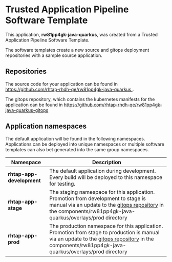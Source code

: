 # Trusted Application Pipeline Software Template

This application, **rw81pp4gk-java-quarkus**, was created from a Trusted Application Pipeline Software Template.

The software templates create a new source and gitops deployment repositories with a sample source application. 

## Repositories

The source code for your application can be found in [https://github.com/rhtap-rhdh-qe/rw81pp4gk-java-quarkus ](https://github.com/rhtap-rhdh-qe/rw81pp4gk-java-quarkus ).
 
The gitops repository, which contains the kubernetes manifests for the application can be found in 
[https://github.com/rhtap-rhdh-qe/rw81pp4gk-java-quarkus-gitops ](https://github.com/rhtap-rhdh-qe/rw81pp4gk-java-quarkus-gitops ) 

## Application namespaces 

The default application will be found in the following namespaces. Applications can be deployed into unique namespaces or multiple software templates can also bet generated into the same group namespaces.  

|  Namespace   |  Description   |  
| -------- | -------- |   
| **rhtap-app-development** | The default application during development. Every build will be deployed to this namespace for testing. | 
| **rhtap-app-stage** | The staging namespace for this application. Promotion from development to stage is manual via an update to the [gitops repository](https://github.com/rhtap-rhdh-qe/rw81pp4gk-java-quarkus-gitops ) in the components/rw81pp4gk-java-quarkus/overlays/prod directory |  
| **rhtap-app-prod** | The production namespace for this application. Promotion from stage to production is manual via an update to the [gitops repository](https://github.com/rhtap-rhdh-qe/rw81pp4gk-java-quarkus-gitops ) in the components/rw81pp4gk-java-quarkus/overlays/prod directory | 